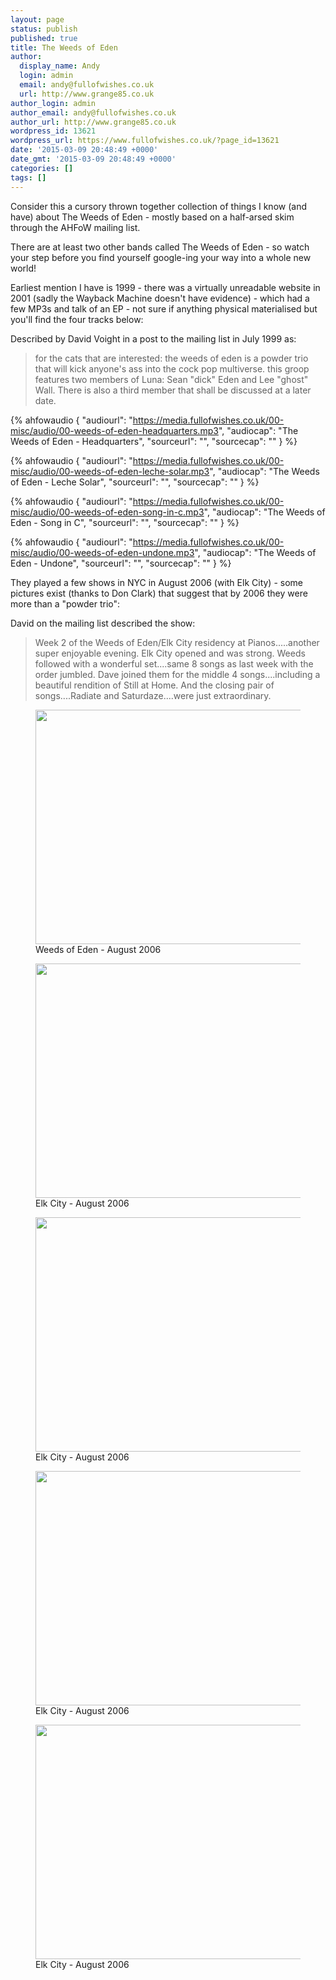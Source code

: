 ```yaml
---
layout: page
status: publish
published: true
title: The Weeds of Eden
author:
  display_name: Andy
  login: admin
  email: andy@fullofwishes.co.uk
  url: http://www.grange85.co.uk
author_login: admin
author_email: andy@fullofwishes.co.uk
author_url: http://www.grange85.co.uk
wordpress_id: 13621
wordpress_url: https://www.fullofwishes.co.uk/?page_id=13621
date: '2015-03-09 20:48:49 +0000'
date_gmt: '2015-03-09 20:48:49 +0000'
categories: []
tags: []
---
```

<p>Consider this a cursory thrown together collection of things I know (and have) about The Weeds of Eden - mostly based on a half-arsed skim through the AHFoW mailing list.</p>
<p>There are at least two other bands called The Weeds of Eden - so watch your step before you find yourself google-ing your way into a whole new world!</p>
<p>Earliest mention I have is 1999 - there was a virtually unreadable website in 2001 (sadly the Wayback Machine doesn't have evidence) - which had a few MP3s and talk of an EP - not sure if anything physical materialised but you'll find the four tracks below:</p>
<p>Described by David Voight in a post to the mailing list in July 1999 as:</p>
<blockquote><p>for the cats that are interested:  the weeds of eden is a powder trio that will kick anyone's ass into the cock pop multiverse.  this groop features two members of Luna:  Sean "dick" Eden and Lee "ghost" Wall.  There is also a third member that shall be discussed at a later date.</p></blockquote>

{% ahfowaudio {
  "audiourl": "https://media.fullofwishes.co.uk/00-misc/audio/00-weeds-of-eden-headquarters.mp3",
  "audiocap": "The Weeds of Eden - Headquarters",
  "sourceurl": "",
  "sourcecap": ""
  } %}

{% ahfowaudio {
  "audiourl": "https://media.fullofwishes.co.uk/00-misc/audio/00-weeds-of-eden-leche-solar.mp3",
  "audiocap": "The Weeds of Eden - Leche Solar",
  "sourceurl": "",
  "sourcecap": ""
  } %}

{% ahfowaudio {
  "audiourl": "https://media.fullofwishes.co.uk/00-misc/audio/00-weeds-of-eden-song-in-c.mp3",
  "audiocap": "The Weeds of Eden - Song in C",
  "sourceurl": "",
  "sourcecap": ""
  } %}

{% ahfowaudio {
  "audiourl": "https://media.fullofwishes.co.uk/00-misc/audio/00-weeds-of-eden-undone.mp3",
  "audiocap": "The Weeds of Eden - Undone",
  "sourceurl": "",
  "sourcecap": ""
  } %}

  <p>They played a few shows in NYC in August 2006 (with Elk City) - some pictures exist (thanks to Don Clark) that suggest that by 2006 they were more than a "powder trio":</p>
<p>David on the mailing list described the show:</p>
<blockquote><p>Week 2 of the Weeds of Eden/Elk City residency at Pianos.....another super enjoyable evening.  Elk City opened and was strong.  Weeds followed with a wonderful set....same 8 songs as last week with the order jumbled.  Dave joined them for the middle 4 songs....including a beautiful rendition of Still at Home.  And the closing pair of songs....Radiate and Saturdaze....were just extraordinary.</p></blockquote>
<p><figure class="caption aligncenter"><img src="https://media.fullofwishes.co.uk/08-after_luna/show_assets/2006-08-29/20060829_weeds_donclark_07.jpg" width="500" height="375" class /><figcaption class="caption-text"> Weeds of Eden - August 2006</figcaption></figure>
<p><figure class="caption aligncenter"><img src="https://media.fullofwishes.co.uk/08-after_luna/show_assets/2006-08-29/20060829_weeds_donclark_02.jpg" width="500" height="375" class /><figcaption class="caption-text">Elk City - August 2006</figcaption></figure>
<p><figure class="caption aligncenter"><img src="https://media.fullofwishes.co.uk/08-after_luna/show_assets/2006-08-29/20060829_weeds_donclark_04.jpg" width="500" height="375" class /><figcaption class="caption-text">Elk City - August 2006</figcaption></figure>
<p><figure class="caption aligncenter"><img src="https://media.fullofwishes.co.uk/08-after_luna/show_assets/2006-08-29/20060829_weeds_donclark_05.jpg" width="500" height="375" class /><figcaption class="caption-text">Elk City - August 2006</figcaption></figure>
<p><figure class="caption aligncenter"><img src="https://media.fullofwishes.co.uk/08-after_luna/show_assets/2006-08-29/20060829_weeds_donclark_06.jpg" width="500" height="375" class /><figcaption class="caption-text">Elk City - August 2006</figcaption></figure>
